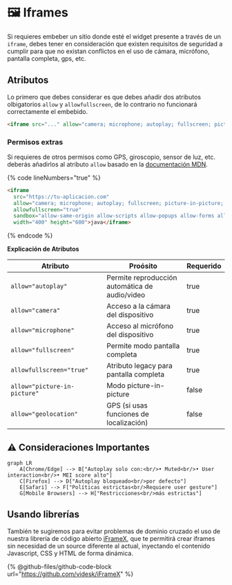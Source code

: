 # 🖼️ Iframes

Si requieres embeber un sitio donde esté el widget presente a través de un `iframe`, debes tener en consideración que existen requisitos de seguridad a cumplir para que no existan conflictos en el uso de cámara, micrófono, pantalla completa, gps, etc.

## Atributos

Lo primero que debes considerar es que debes añadir dos atributos olbigatorios `allow` y `allowfullscreen`, de lo contrario no funcionará correctamente el embebido.

```html
<iframe src="..." allow="camera; microphone; autoplay; fullscreen; picture-in-picture" allowfullscreen="true"></iframe>
```

### Permisos extras

Si requieres de otros permisos como GPS, giroscopio, sensor de luz, etc. deberás añadirlos al atributo `allow` basado en la [documentación MDN](https://developer.mozilla.org/en-US/docs/Web/HTTP/Permissions_Policy).

{% code lineNumbers="true" %}
```html
<iframe 
  src="https://tu-aplicacion.com" 
  allow="camera; microphone; autoplay; fullscreen; picture-in-picture; geolocation; gyroscope; accelerometer"
  allowfullscreen="true"
  sandbox="allow-same-origin allow-scripts allow-popups allow-forms allow-modals"
  width="400" height="600">java</iframe>
```
{% endcode %}

**Explicación de Atributos**

<table><thead><tr><th width="273.33331298828125">Atributo</th><th width="344.555419921875">Proósito</th><th data-type="checkbox">Requerido</th></tr></thead><tbody><tr><td><code>allow="autoplay"</code></td><td>Permite reproducción automática de audio/video</td><td>true</td></tr><tr><td><code>allow="camera"</code></td><td>Acceso a la cámara del dispositivo</td><td>true</td></tr><tr><td><code>allow="microphone"</code></td><td>Acceso al micrófono del dispositivo</td><td>true</td></tr><tr><td><code>allow="fullscreen"</code></td><td>Permite modo pantalla completa</td><td>true</td></tr><tr><td><code>allowfullscreen="true"</code></td><td>Atributo legacy para pantalla completa</td><td>true</td></tr><tr><td><code>allow="picture-in-picture"</code></td><td>Modo picture-in-picture</td><td>false</td></tr><tr><td><code>allow="geolocation"</code></td><td>GPS (si usas funciones de localización)</td><td>false</td></tr></tbody></table>

## ⚠️ Consideraciones Importantes

```mermaid
graph LR
    A[Chrome/Edge] --> B["Autoplay solo con:<br/>• Muted<br/>• User interaction<br/>• MEI score alto"]
    C[Firefox] --> D["Autoplay bloqueado<br/>por defecto"]
    E[Safari] --> F["Políticas estrictas<br/>Requiere user gesture"]
    G[Mobile Browsers] --> H["Restricciones<br/>más estrictas"]
```

## Usando librerías

También te sugiremos para evitar problemas de dominio cruzado el uso de nuestra librería de código abierto [iFrameX](https://github.com/videsk/iFrameX), que te permitirá crear iframes sin necesidad de un source diferente al actual, inyectando el contenido Javascript, CSS y HTML de forma dinámica.

{% @github-files/github-code-block url="https://github.com/videsk/iFrameX" %}

